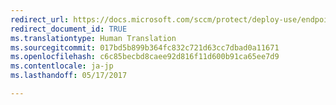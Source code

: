 ```yaml
---
redirect_url: https://docs.microsoft.com/sccm/protect/deploy-use/endpoint-protection-configure
redirect_document_id: TRUE
ms.translationtype: Human Translation
ms.sourcegitcommit: 017bd5b899b364fc832c721d63cc7dbad0a11671
ms.openlocfilehash: c6c85becbd8caee92d816f11d600b91ca65ee7d9
ms.contentlocale: ja-jp
ms.lasthandoff: 05/17/2017

---
```



